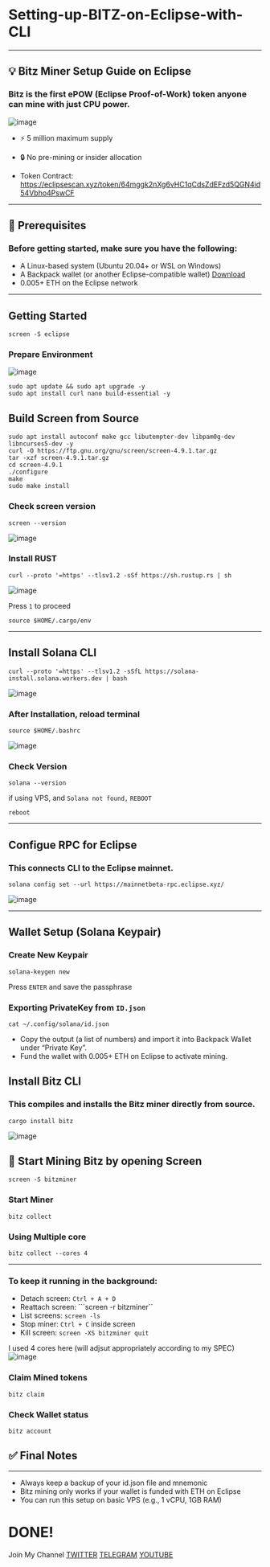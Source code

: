 # Setting-up-BITZ-on-Eclipse-with-CLI
-----

## 💡 Bitz Miner Setup Guide on Eclipse
### Bitz is the first ePOW (Eclipse Proof-of-Work) token anyone can mine with just CPU power.
![image](https://github.com/user-attachments/assets/61d28bc6-05b0-4671-8083-42ee706836e8)

 *	⚡️ 5 million maximum supply
 
 *	🔒 No pre-mining or insider allocation

 *	Token Contract:
https://eclipsescan.xyz/token/64mggk2nXg6vHC1qCdsZdEFzd5QGN4id54Vbho4PswCF
 
 
----

## 🧰 Prerequisites
### Before getting started, make sure you have the following:
	
 * A Linux-based system (Ubuntu 20.04+ or WSL on Windows)
 * A Backpack wallet (or another Eclipse-compatible wallet) [Download](https://chromewebstore.google.com/detail/backpack/aflkmfhebedbjioipglgcbcmnbpgliof)
 * 0.005+ ETH on the Eclipse network
---


 ## Getting Started 

 ```
screen -S eclipse
```

 ### Prepare Environment 
![image](https://github.com/user-attachments/assets/35093e13-2ab7-44a2-9732-ee50a3ba94b6)

 ```
sudo apt update && sudo apt upgrade -y
sudo apt install curl nano build-essential -y
```


## Build Screen from Source 

```
sudo apt install autoconf make gcc libutempter-dev libpam0g-dev libncurses5-dev -y
curl -O https://ftp.gnu.org/gnu/screen/screen-4.9.1.tar.gz
tar -xzf screen-4.9.1.tar.gz
cd screen-4.9.1
./configure
make
sudo make install
```

### Check screen version 
```
screen --version 
```
![image](https://github.com/user-attachments/assets/e8201671-09bb-41bd-8187-c8d3a48b49a8)


### Install RUST 

```
curl --proto '=https' --tlsv1.2 -sSf https://sh.rustup.rs | sh
```
![image](https://github.com/user-attachments/assets/c1da2f88-b8b2-4f2b-8dd7-9850684edc5c)

Press ```1``` to proceed 

```
source $HOME/.cargo/env
```

---

## Install Solana CLI 
```
curl --proto '=https' --tlsv1.2 -sSfL https://solana-install.solana.workers.dev | bash 
```
![image](https://github.com/user-attachments/assets/ddd9d674-bb44-422e-94d4-581d22517028)


### After Installation, reload terminal 
```
source $HOME/.bashrc
```
![image](https://github.com/user-attachments/assets/d5e230be-c10f-4ec7-98c3-feaac3c734c0)


### Check Version 
```
solana --version
```

if using  VPS, and ```Solana not found,```  ```REBOOT``` 
```
reboot
```

---
## Configue RPC for Eclipse 
### This connects CLI to the Eclipse mainnet.

```
solana config set --url https://mainnetbeta-rpc.eclipse.xyz/ 
```
![image](https://github.com/user-attachments/assets/5c80aeb7-b800-4274-97f5-88ace151868c)

---

## Wallet Setup (Solana Keypair)
### Create New Keypair 
```
solana-keygen new
```
Press ```ENTER```  and save the passphrase 


### Exporting PrivateKey from ```ID.json``` 
```
cat ~/.config/solana/id.json
```

* Copy the output (a list of numbers) and import it into Backpack Wallet under “Private Key”.
* Fund the wallet with 0.005+ ETH on Eclipse to activate mining.

## Install Bitz CLI 
### This compiles and installs the Bitz miner directly from source.

```
cargo install bitz
```
![image](https://github.com/user-attachments/assets/38899f2d-0d90-406e-aba8-06c7ab6605ea)



## 🧪 Start Mining Bitz by opening Screen
```
screen -S bitzminer
```

### Start Miner
```
bitz collect
```

### Using Multiple core 
```
bitz collect --cores 4
```

---
### To keep it running in the background:
* Detach screen: ```Ctrl + A + D```
* Reattach screen: ```screen -r bitzminer``
* List screens: ```screen -ls```
* Stop miner: ```Ctrl + C``` inside screen
* Kill screen: ```screen -XS bitzminer quit```


I used 4 cores here (will adjsut appropriately according to my SPEC) 
![image](https://github.com/user-attachments/assets/e13e8177-c43f-4d97-b4a3-f5f9c3bf8df1)


### Claim Mined tokens 
```
bitz claim
```

### Check Wallet status 
```
bitz account

```

## ✅ Final Notes
---
* Always keep a backup of your id.json file and mnemonic
* Bitz mining only works if your wallet is funded with ETH on Eclipse
* You can run this setup on basic VPS (e.g., 1 vCPU, 1GB RAM)

# DONE! 

Join My Channel
[TWITTER](https://x.com/airdropbombnode)
[TELEGRAM](https://t.me/airdropbombnode)
[YOUTUBE](https://youtube.com/@airdropbombnode)
